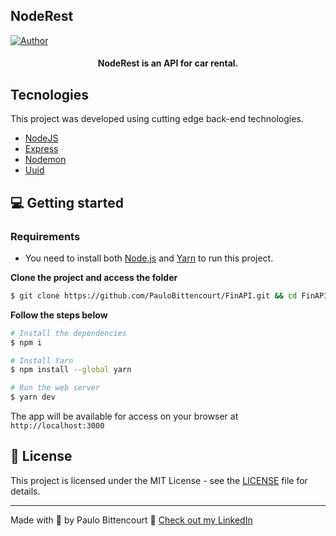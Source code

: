 

## NodeRest

[![Author](https://img.shields.io/badge/author-PauloBittencourt-8257E5?style=flat-square)](https://github.com/paulobittencourt)


<h4 align="center">
  NodeRest is an API for car rental.
</h4>


## Tecnologies

This project was developed using cutting edge back-end technologies.


- [NodeJS](https://nodejs.org/en/)
- [Express](https://www.npmjs.com/package/express/)
- [Nodemon](https://www.npmjs.com/package/nodemon/)
- [Uuid](https://www.npmjs.com/package/uuid)


## 💻 Getting started

### Requirements

- You need to install both [Node.js](https://nodejs.org/en/download/) and [Yarn](https://yarnpkg.com/) to run this project.

**Clone the project and access the folder**

```bash
$ git clone https://github.com/PauloBittencourt/FinAPI.git && cd FinAPI
```

**Follow the steps below**

```bash
# Install the dependencies
$ npm i

# Install Yarn
$ npm install --global yarn

# Run the web server
$ yarn dev
```

The app will be available for access on your browser at `http://localhost:3000`

## 📝 License

This project is licensed under the MIT License - see the [LICENSE](LICENSE) file for details.

---

Made with 💜 by Paulo Bittencourt 👋 [Check out my LinkedIn](https://www.linkedin.com/in/paulobittencourt2077/)
